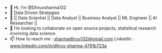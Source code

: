 - 👋 Hi, I’m @Dhruvsharma132
- 👀 Data Driven Strategies 
- 🌱 || Data Scientist || Data Analyst || Business Analyst || ML Engineer || AI Researcher ||
- 💞️ I’m looking to collaborate on open source projects, statistical research involving data science.
- 📫 How to reach me : sharmadhruv132@gmail.com
LinkedIn : www.linkedin.com/in/dhruv-sharma-4791b723a
